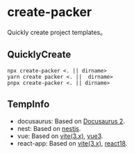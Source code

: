 # create-packer

Quickly create project templates。

## QuicklyCreate

```shell
npx create-packer <. || dirname>
yarn create packer <. ||  dirname>
pnpx create-packer <. || dirname>
```

## TempInfo

-   docusaurus: Based on [Docusaurus 2](https://v2.docusaurus.io/).
-   nest: Based on [nestjs](https://docs.nestjs.com/).
-   vue: Based on [vite(3.x)](https://cn.vitejs.dev/), [vue3](https://vuejs.org/).
-   react-app: Based on [vite(3.x)](https://cn.vitejs.dev/), [react18](https://reactjs.org/).
